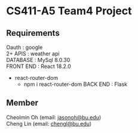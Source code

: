 # CS411-A5 Team4 Project
## Requirements
Oauth : google <br>
2+ APIS : weather api<br>
DATABASE : MySql 8.0.30<br>
FRONT END : React 18.2.0<br>
* react-router-dom
    * npm i react-router-dom
BACK END : Flask <br>
## Member
Cheolmin Oh (email: jasonoh@bu.edu) <br>
Cheng Lin (email: chengl@bu.edu)

